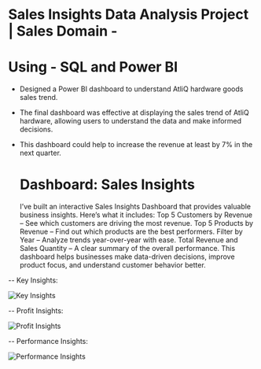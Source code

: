 # Sales Insights Data Analysis Project | Sales Domain -

# Using - SQL and Power BI

- Designed a Power BI dashboard to understand AtliQ hardware goods sales trend.
- The final dashboard was effective at displaying the sales trend of AtliQ hardware, allowing users to understand the data and make informed decisions.
- This dashboard could help to increase the revenue at least by 7% in the next quarter.

  #  Dashboard: Sales Insights 
     I’ve built an interactive Sales Insights Dashboard that provides valuable business insights. Here’s what it includes:
     Top 5 Customers by Revenue – See which customers are driving the most revenue.
     Top 5 Products by Revenue – Find out which products are the best performers.
     Filter by Year – Analyze trends year-over-year with ease.
     Total Revenue and Sales Quantity – A clear summary of the overall performance.
     This dashboard helps businesses make data-driven decisions, improve product focus, and understand customer behavior better.


-- Key Insights:

  ![Key Insights](https://github.com/user-attachments/assets/ad235a57-ff92-4565-bc14-09483a65235f)
      

-- Profit Insights:


  ![Profit Insights](https://github.com/user-attachments/assets/974530ab-8656-423a-b6ca-9790b1c07431)
      

  -- Performance Insights:
      
   ![Performance Insights](https://github.com/user-attachments/assets/8b705a46-f440-47ab-b18d-ef5118d91d45)
